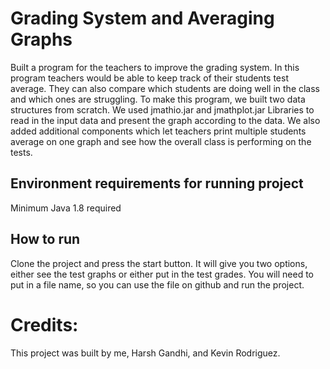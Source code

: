 # Grading System and Averaging Graphs
Built a program for the teachers to improve the grading system. In this program teachers would be able to keep track 
of their students test average. They can also compare which students are doing well in the class and which ones are struggling.
To make this program,  we built two data structures from scratch. We used jmathio.jar and jmathplot.jar Libraries to read in the input data 
and present the graph according to the data. We also added additional components which let teachers print multiple students average on one graph 
and see how the overall class is performing on the tests.

## Environment requirements for running project
Minimum Java 1.8 required

## How to run
Clone the project and press the start button. It will give you two options, either see the test graphs or either put in the test grades. You will need to put in a file name, so you can use the file on github and run the project.

# Credits:
This project was built by me, Harsh Gandhi, and Kevin Rodriguez.

